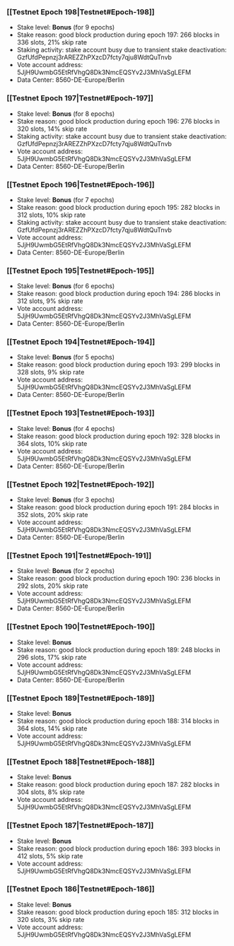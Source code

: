 ### [[Testnet Epoch 198|Testnet#Epoch-198]]
* Stake level: **Bonus** (for 9 epochs)
* Stake reason: good block production during epoch 197: 266 blocks in 336 slots, 21% skip rate
* Staking activity: stake account busy due to transient stake deactivation: GzfUfdPepnzj3rAREZZhPXzcD7fcty7qju8WdtQuTnvb
* Vote account address: 5JjH9UwmbG5EtRfVhgQ8Dk3NmcEQSYv2J3MhVaSgLEFM
* Data Center: 8560-DE-Europe/Berlin
### [[Testnet Epoch 197|Testnet#Epoch-197]]
* Stake level: **Bonus** (for 8 epochs)
* Stake reason: good block production during epoch 196: 276 blocks in 320 slots, 14% skip rate
* Staking activity: stake account busy due to transient stake deactivation: GzfUfdPepnzj3rAREZZhPXzcD7fcty7qju8WdtQuTnvb
* Vote account address: 5JjH9UwmbG5EtRfVhgQ8Dk3NmcEQSYv2J3MhVaSgLEFM
* Data Center: 8560-DE-Europe/Berlin
### [[Testnet Epoch 196|Testnet#Epoch-196]]
* Stake level: **Bonus** (for 7 epochs)
* Stake reason: good block production during epoch 195: 282 blocks in 312 slots, 10% skip rate
* Staking activity: stake account busy due to transient stake deactivation: GzfUfdPepnzj3rAREZZhPXzcD7fcty7qju8WdtQuTnvb
* Vote account address: 5JjH9UwmbG5EtRfVhgQ8Dk3NmcEQSYv2J3MhVaSgLEFM
* Data Center: 8560-DE-Europe/Berlin
### [[Testnet Epoch 195|Testnet#Epoch-195]]
* Stake level: **Bonus** (for 6 epochs)
* Stake reason: good block production during epoch 194: 286 blocks in 312 slots, 9% skip rate
* Vote account address: 5JjH9UwmbG5EtRfVhgQ8Dk3NmcEQSYv2J3MhVaSgLEFM
* Data Center: 8560-DE-Europe/Berlin
### [[Testnet Epoch 194|Testnet#Epoch-194]]
* Stake level: **Bonus** (for 5 epochs)
* Stake reason: good block production during epoch 193: 299 blocks in 328 slots, 9% skip rate
* Vote account address: 5JjH9UwmbG5EtRfVhgQ8Dk3NmcEQSYv2J3MhVaSgLEFM
* Data Center: 8560-DE-Europe/Berlin
### [[Testnet Epoch 193|Testnet#Epoch-193]]
* Stake level: **Bonus** (for 4 epochs)
* Stake reason: good block production during epoch 192: 328 blocks in 364 slots, 10% skip rate
* Vote account address: 5JjH9UwmbG5EtRfVhgQ8Dk3NmcEQSYv2J3MhVaSgLEFM
* Data Center: 8560-DE-Europe/Berlin
### [[Testnet Epoch 192|Testnet#Epoch-192]]
* Stake level: **Bonus** (for 3 epochs)
* Stake reason: good block production during epoch 191: 284 blocks in 352 slots, 20% skip rate
* Vote account address: 5JjH9UwmbG5EtRfVhgQ8Dk3NmcEQSYv2J3MhVaSgLEFM
* Data Center: 8560-DE-Europe/Berlin
### [[Testnet Epoch 191|Testnet#Epoch-191]]
* Stake level: **Bonus** (for 2 epochs)
* Stake reason: good block production during epoch 190: 236 blocks in 292 slots, 20% skip rate
* Vote account address: 5JjH9UwmbG5EtRfVhgQ8Dk3NmcEQSYv2J3MhVaSgLEFM
* Data Center: 8560-DE-Europe/Berlin
### [[Testnet Epoch 190|Testnet#Epoch-190]]
* Stake level: **Bonus**
* Stake reason: good block production during epoch 189: 248 blocks in 296 slots, 17% skip rate
* Vote account address: 5JjH9UwmbG5EtRfVhgQ8Dk3NmcEQSYv2J3MhVaSgLEFM
* Data Center: 8560-DE-Europe/Berlin
### [[Testnet Epoch 189|Testnet#Epoch-189]]
* Stake level: **Bonus**
* Stake reason: good block production during epoch 188: 314 blocks in 364 slots, 14% skip rate
* Vote account address: 5JjH9UwmbG5EtRfVhgQ8Dk3NmcEQSYv2J3MhVaSgLEFM
### [[Testnet Epoch 188|Testnet#Epoch-188]]
* Stake level: **Bonus**
* Stake reason: good block production during epoch 187: 282 blocks in 304 slots, 8% skip rate
* Vote account address: 5JjH9UwmbG5EtRfVhgQ8Dk3NmcEQSYv2J3MhVaSgLEFM
### [[Testnet Epoch 187|Testnet#Epoch-187]]
* Stake level: **Bonus**
* Stake reason: good block production during epoch 186: 393 blocks in 412 slots, 5% skip rate
* Vote account address: 5JjH9UwmbG5EtRfVhgQ8Dk3NmcEQSYv2J3MhVaSgLEFM
### [[Testnet Epoch 186|Testnet#Epoch-186]]
* Stake level: **Bonus**
* Stake reason: good block production during epoch 185: 312 blocks in 320 slots, 3% skip rate
* Vote account address: 5JjH9UwmbG5EtRfVhgQ8Dk3NmcEQSYv2J3MhVaSgLEFM